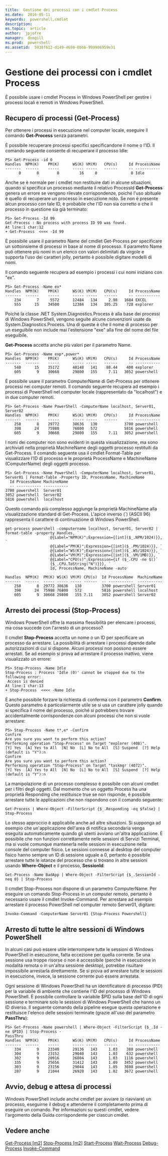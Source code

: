 ```yaml
---
title:  Gestione dei processi con i cmdlet Process
ms.date:  2016-05-11
keywords:  powershell,cmdlet
description:  
ms.topic:  article
author:  jpjofre
manager:  dongill
ms.prod:  powershell
ms.assetid:  5038f612-d149-4698-8bbb-999986959e31
---
```


# Gestione dei processi con i cmdlet Process
È possibile usare i cmdlet Process in Windows PowerShell per gestire i processi locali e remoti in Windows PowerShell.

## Recupero di processi (Get-Process)
Per ottenere i processi in esecuzione nel computer locale, eseguire il comando **Get-Process** senza parametri.

È possibile recuperare processi specifici specificandone il nome o l'ID. Il comando seguente consente di recuperare il processo Idle:

```
PS> Get-Process -id 0
Handles  NPM(K)    PM(K)      WS(K) VM(M)   CPU(s)     Id ProcessName
-------  ------    -----      ----- -----   ------     -- -----------
      0       0        0         16     0               0 Idle
```

Anche se è normale per i cmdlet non restituire dati in alcune situazioni, quando si specifica un processo mediante il relativo ProcessId **Get-Process** genera un errore se vengono rilevate corrispondenze, poiché l'uso abituale è quello di recuperare un processo in esecuzione noto. Se non è presente alcun processo con tale ID, è probabile che l'ID non sia corretto o che il processo in questione sia già terminato:

```
PS> Get-Process -Id 99
Get-Process : No process with process ID 99 was found.
At line:1 char:12
+ Get-Process  <<<< -Id 99
```

È possibile usare il parametro Name del cmdlet Get-Process per specificare un sottoinsieme di processi in base al nome di processo. Il parametro Name può ottenere più nomi in un elenco con valori delimitati da virgole e supporta l'uso dei caratteri jolly, pertanto è possibile digitare modelli di nomi.

Il comando seguente recupera ad esempio i processi i cui nomi iniziano con "ex".

```
PS> Get-Process -Name ex*
Handles  NPM(K)    PM(K)      WS(K) VM(M)   CPU(s)     Id ProcessName
-------  ------    -----      ----- -----   ------     -- -----------
    234       7     5572      12484   134     2.98   1684 EXCEL
    555      15    34500      12384   134   105.25    728 explorer
```

Poiché la classe .NET System.Diagnostics.Process è alla base dei processi di Windows PowerShell, vengono seguite alcune convenzioni usate da System.Diagnostics.Process. Una di queste è che il nome di processo per un eseguibile non include mai l'estensione "exe" alla fine del nome del file eseguibile.

**Get-Process** accetta anche più valori per il parametro Name.

```
PS> Get-Process -Name exp*,power* 
Handles  NPM(K)    PM(K)      WS(K) VM(M)   CPU(s)     Id ProcessName
-------  ------    -----      ----- -----   ------     -- -----------
    540      15    35172      48148   141    88.44    408 explorer
    605       9    30668      29800   155     7.11   3052 powershell
```

È possibile usare il parametro ComputerName di Get-Process per ottenere processi nei computer remoti. Il comando seguente recupera ad esempio i processi di PowerShell nel computer locale (rappresentato da "localhost") e in due computer remoti.

```
PS> Get-Process -Name PowerShell -ComputerName localhost, Server01, Server02
Handles  NPM(K)    PM(K)      WS(K) VM(M)   CPU(s)     Id ProcessName
-------  ------    -----      ----- -----   ------     -- -----------
    258       8    29772      38636   130            3700 powershell
    398      24    75988      76800   572            5816 powershell
    605       9    30668      29800   155     7.11   3052 powershell
```

I nomi dei computer non sono evidenti in questa visualizzazione, ma sono archiviati nella proprietà MachineName degli oggetti processo restituiti da Get-Process. Il comando seguente usa il cmdlet Format-Table per visualizzare l'ID di processo e le proprietà ProcessName e MachineName (ComputerName) degli oggetti processo.

```
PS> Get-Process -Name PowerShell -ComputerName localhost, Server01, Server01 | Format-Table -Property ID, ProcessName, MachineName
  Id ProcessName MachineName
  -- ----------- -----------
3700 powershell  Server01
3052 powershell  Server02
5816 powershell  localhost
```

Questo comando più complesso aggiunge la proprietà MachineName alla visualizzazione standard di Get-Process. L'apice inverso (`) (ASCII 96) rappresenta il carattere di continuazione di Windows PowerShell.

```
get-process powershell -computername localhost, Server01, Server02 | format-table -property Handles, `
                    @{Label="NPM(K)";Expression={[int]($_.NPM/1024)}}, `
                    @{Label="PM(K)";Expression={[int]($_.PM/1024)}}, `
                    @{Label="WS(K)";Expression={[int]($_.WS/1024)}}, `
                    @{Label="VM(M)";Expression={[int]($_.VM/1MB)}}, `
                    @{Label="CPU(s)";Expression={if ($_.CPU -ne $()` 
                    {$_.CPU.ToString("N")}}}, `                                                                         
                    Id, ProcessName, MachineName -auto

Handles  NPM(K)  PM(K) WS(K) VM(M) CPU(s)  Id ProcessName  MachineName
-------  ------  ----- ----- ----- ------  -- -----------  -----------
    258       8  29772 38636   130         3700 powershell Server01
    398      24  75988 76800   572         5816 powershell localhost
    605       9  30668 29800   155 7.11    3052 powershell Server02
```

## Arresto dei processi (Stop-Process)
Windows PowerShell offre la massima flessibilità per elencare i processi, ma cosa succede con l'arresto di un processo?

Il cmdlet **Stop-Process** accetta un nome o un ID per specificare un processo da arrestare. La possibilità di arrestare i processi dipende dalle autorizzazioni di cui si dispone. Alcuni processi non possono essere arrestati. Se ad esempio si prova ad arrestare il processo inattivo, viene visualizzato un errore:

```
PS> Stop-Process -Name Idle
Stop-Process : Process 'Idle (0)' cannot be stopped due to the following error:
 Access is denied
At line:1 char:13
+ Stop-Process  <<<< -Name Idle
```

È anche possibile forzare la richiesta di conferma con il parametro **Confirm**. Questo parametro è particolarmente utile se si usa un carattere jolly quando si specifica il nome del processo, poiché si potrebbero trovare accidentalmente corrispondenze con alcuni processi che non si vuole arrestare:

```
PS> Stop-Process -Name t*,e* -Confirm
Confirm
Are you sure you want to perform this action?
Performing operation "Stop-Process" on Target "explorer (408)".
[Y] Yes  [A] Yes to All  [N] No  [L] No to All  [S] Suspend  [?] Help
(default is "Y"):n
Confirm
Are you sure you want to perform this action?
Performing operation "Stop-Process" on Target "taskmgr (4072)".
[Y] Yes  [A] Yes to All  [N] No  [L] No to All  [S] Suspend  [?] Help
(default is "Y"):n
```

La manipolazione di un processo complesso è possibile con alcuni cmdlet per i filtri degli oggetti. Dal momento che un oggetto Process ha una proprietà Responding che restituisce true se non risponde, è possibile arrestare tutte le applicazioni che non rispondono con il comando seguente:

```
Get-Process | Where-Object -FilterScript {$_.Responding -eq $false} | Stop-Process
```

Lo stesso approccio è applicabile anche ad altre situazioni. Si supponga ad esempio che un'applicazione dell'area di notifica secondaria venga eseguita automaticamente quando gli utenti avviano un'altra applicazione. È possibile che non funzioni correttamente nelle sessioni di Servizi Terminal, ma si vuole comunque mantenerla nelle sessioni in esecuzione nella console del computer fisico. Le sessioni connesse al desktop del computer fisico hanno sempre un ID di sessione uguale a 0, pertanto è possibile arrestare tutte le istanze del processo che si trovano in altre sessioni usando **Where-Object** e il processo, **SessionId**:

```
Get-Process -Name BadApp | Where-Object -FilterScript {$_.SessionId -neq 0} | Stop-Process
```

Il cmdlet Stop-Process non dispone di un parametro ComputerName. Per eseguire un comando Stop-Process in un computer remoto, pertanto è necessario usare il cmdlet Invoke-Command. Per arrestare ad esempio arrestare il processo PowerShell nel computer remoto Server01, digitare:

```
Invoke-Command -ComputerName Server01 {Stop-Process Powershell}
```

## Arresto di tutte le altre sessioni di Windows PowerShell
In alcuni casi può essere utile interrompere tutte le sessioni di Windows PowerShell in esecuzione, fatta eccezione per quella corrente. Se una sessione usa troppe risorse o non è accessibile (perché in esecuzione in modalità remota o in un'altra sessione desktop), potrebbe risultare impossibile arrestarla direttamente. Se si prova ad arrestare tutte le sessioni in esecuzione, invece, la sessione corrente può essere arrestata.

Ogni sessione di Windows PowerShell ha un identificatore di processo (PID) per la variabile di ambiente che contiene l'ID del processo di Windows PowerShell. È possibile controllare la variabile $PID sulla base dell'ID di ogni sessione e terminare solo le sessioni di Windows PowerShell che hanno un ID diverso. Il seguente comando della pipeline esegue questa operazione e restituisce l'elenco delle sessioni terminate (grazie all'uso del parametro **PassThru**):

```
PS> Get-Process -Name powershell | Where-Object -FilterScript {$_.Id -ne $PID} | Stop-Process -
PassThru
Handles  NPM(K)    PM(K)      WS(K) VM(M)   CPU(s)     Id ProcessName
-------  ------    -----      ----- -----   ------     -- -----------
    334       9    23348      29136   143     1.03    388 powershell
    304       9    23152      29040   143     1.03    632 powershell
    302       9    20916      26804   143     1.03   1116 powershell
    335       9    25656      31412   143     1.09   3452 powershell
    303       9    23156      29044   143     1.05   3608 powershell
    287       9    21044      26928   143     1.02   3672 powershell
```

## Avvio, debug e attesa di processi
Windows PowerShell include anche cmdlet per avviare (o riavviare) un processo, eseguirne il debug e attenderne il completamento prima di eseguire un comando. Per informazioni su questi cmdlet, vedere l'argomento della Guida corrispondente per ciascun cmdlet.

## Vedere anche
[Get-Process [m2]](https://technet.microsoft.com/en-us/library/27a05dbd-4b69-48a3-8d55-b295f6225f15)
[Stop-Process [m2]](https://technet.microsoft.com/en-us/library/12454238-9881-457a-bde4-fb6cd124deec)
[Start-Process](https://technet.microsoft.com/en-us/library/41a7e43c-9bb3-4dc2-8b0c-f6c32962e72c)
[Wait-Process](https://technet.microsoft.com/en-us/library/9222af7a-789d-4a09-aa90-09d7c256c799)
[Debug-Process](https://technet.microsoft.com/en-us/library/eea1dace-3913-4dbd-b659-5a94a610eee1)
[Invoke-Command](https://technet.microsoft.com/en-us/library/22fd98ba-1874-492e-95a5-c069467b8462)



<!--HONumber=May16_HO2-->


